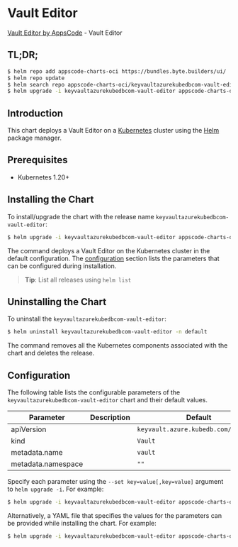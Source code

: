 # Vault Editor

[Vault Editor by AppsCode](https://byte.builders) - Vault Editor

## TL;DR;

```bash
$ helm repo add appscode-charts-oci https://bundles.byte.builders/ui/
$ helm repo update
$ helm search repo appscode-charts-oci/keyvaultazurekubedbcom-vault-editor --version=v0.4.21
$ helm upgrade -i keyvaultazurekubedbcom-vault-editor appscode-charts-oci/keyvaultazurekubedbcom-vault-editor -n default --create-namespace --version=v0.4.21
```

## Introduction

This chart deploys a Vault Editor on a [Kubernetes](http://kubernetes.io) cluster using the [Helm](https://helm.sh) package manager.

## Prerequisites

- Kubernetes 1.20+

## Installing the Chart

To install/upgrade the chart with the release name `keyvaultazurekubedbcom-vault-editor`:

```bash
$ helm upgrade -i keyvaultazurekubedbcom-vault-editor appscode-charts-oci/keyvaultazurekubedbcom-vault-editor -n default --create-namespace --version=v0.4.21
```

The command deploys a Vault Editor on the Kubernetes cluster in the default configuration. The [configuration](#configuration) section lists the parameters that can be configured during installation.

> **Tip**: List all releases using `helm list`

## Uninstalling the Chart

To uninstall the `keyvaultazurekubedbcom-vault-editor`:

```bash
$ helm uninstall keyvaultazurekubedbcom-vault-editor -n default
```

The command removes all the Kubernetes components associated with the chart and deletes the release.

## Configuration

The following table lists the configurable parameters of the `keyvaultazurekubedbcom-vault-editor` chart and their default values.

|     Parameter      | Description |                     Default                     |
|--------------------|-------------|-------------------------------------------------|
| apiVersion         |             | <code>keyvault.azure.kubedb.com/v1alpha1</code> |
| kind               |             | <code>Vault</code>                              |
| metadata.name      |             | <code>vault</code>                              |
| metadata.namespace |             | <code>""</code>                                 |


Specify each parameter using the `--set key=value[,key=value]` argument to `helm upgrade -i`. For example:

```bash
$ helm upgrade -i keyvaultazurekubedbcom-vault-editor appscode-charts-oci/keyvaultazurekubedbcom-vault-editor -n default --create-namespace --version=v0.4.21 --set apiVersion=keyvault.azure.kubedb.com/v1alpha1
```

Alternatively, a YAML file that specifies the values for the parameters can be provided while
installing the chart. For example:

```bash
$ helm upgrade -i keyvaultazurekubedbcom-vault-editor appscode-charts-oci/keyvaultazurekubedbcom-vault-editor -n default --create-namespace --version=v0.4.21 --values values.yaml
```
